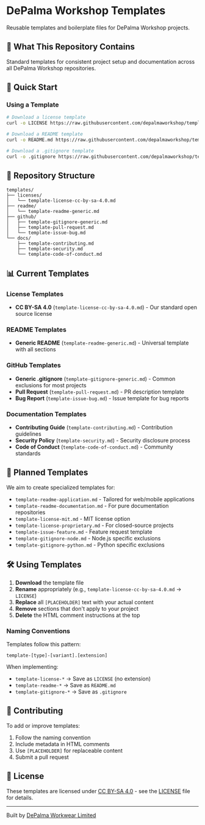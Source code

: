 # DePalma Workshop Templates

Reusable templates and boilerplate files for DePalma Workshop projects.

## 🎯 What This Repository Contains

Standard templates for consistent project setup and documentation across all DePalma Workshop repositories.

## 🚀 Quick Start

### Using a Template

```bash
# Download a license template
curl -o LICENSE https://raw.githubusercontent.com/depalmaworkshop/templates/main/licenses/template-license-cc-by-sa-4.0.md

# Download a README template
curl -o README.md https://raw.githubusercontent.com/depalmaworkshop/templates/main/readme/template-readme-generic.md

# Download a .gitignore template
curl -o .gitignore https://raw.githubusercontent.com/depalmaworkshop/templates/main/github/template-gitignore-generic.md
```

## 📁 Repository Structure

```
templates/
├── licenses/
│   └── template-license-cc-by-sa-4.0.md
├── readme/
│   └── template-readme-generic.md
├── github/
│   ├── template-gitignore-generic.md
│   ├── template-pull-request.md
│   └── template-issue-bug.md
└── docs/
    ├── template-contributing.md
    ├── template-security.md
    └── template-code-of-conduct.md
```

## 📊 Current Templates

### License Templates
- **CC BY-SA 4.0** (`template-license-cc-by-sa-4.0.md`) - Our standard open source license

### README Templates
- **Generic README** (`template-readme-generic.md`) - Universal template with all sections

### GitHub Templates
- **Generic .gitignore** (`template-gitignore-generic.md`) - Common exclusions for most projects
- **Pull Request** (`template-pull-request.md`) - PR description template
- **Bug Report** (`template-issue-bug.md`) - Issue template for bug reports

### Documentation Templates
- **Contributing Guide** (`template-contributing.md`) - Contribution guidelines
- **Security Policy** (`template-security.md`) - Security disclosure process
- **Code of Conduct** (`template-code-of-conduct.md`) - Community standards

## 🔮 Planned Templates

We aim to create specialized templates for:
- `template-readme-application.md` - Tailored for web/mobile applications
- `template-readme-documentation.md` - For pure documentation repositories
- `template-license-mit.md` - MIT license option
- `template-license-proprietary.md` - For closed-source projects
- `template-issue-feature.md` - Feature request template
- `template-gitignore-node.md` - Node.js specific exclusions
- `template-gitignore-python.md` - Python specific exclusions

## 🛠️ Using Templates

1. **Download** the template file
2. **Rename** appropriately (e.g., `template-license-cc-by-sa-4.0.md` → `LICENSE`)
3. **Replace** all `[PLACEHOLDER]` text with your actual content
4. **Remove** sections that don't apply to your project
5. **Delete** the HTML comment instructions at the top

### Naming Conventions

Templates follow this pattern:
```
template-[type]-[variant].[extension]
```

When implementing:
- `template-license-*` → Save as `LICENSE` (no extension)
- `template-readme-*` → Save as `README.md`
- `template-gitignore-*` → Save as `.gitignore`

## 🤝 Contributing

To add or improve templates:
1. Follow the naming convention
2. Include metadata in HTML comments
3. Use `[PLACEHOLDER]` for replaceable content
4. Submit a pull request

## 📄 License

These templates are licensed under [CC BY-SA 4.0](https://creativecommons.org/licenses/by-sa/4.0/) - see the [LICENSE](LICENSE) file for details.

---

Built by [DePalma Workwear Limited](https://github.com/depalmaworkshop)